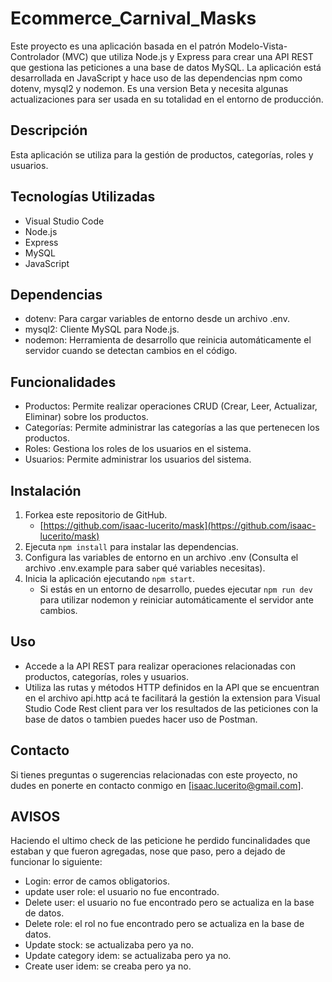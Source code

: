 # Ecommerce_Carnival_Masks

Este proyecto es una aplicación basada en el patrón Modelo-Vista-Controlador (MVC) que utiliza Node.js y Express para crear una API REST que gestiona las peticiones a una base de datos MySQL. La aplicación está desarrollada en JavaScript y hace uso de las dependencias npm como dotenv, mysql2 y nodemon. Es una version Beta y necesita algunas actualizaciones para ser usada en su totalidad en el entorno de producción.

## Descripción

Esta aplicación se utiliza para la gestión de productos, categorías, roles y usuarios.

## Tecnologías Utilizadas

- Visual Studio Code
- Node.js
- Express
- MySQL
- JavaScript

## Dependencias

- dotenv: Para cargar variables de entorno desde un archivo .env.
- mysql2: Cliente MySQL para Node.js.
- nodemon: Herramienta de desarrollo que reinicia automáticamente el servidor cuando se detectan cambios en el código.

## Funcionalidades

- Productos: Permite realizar operaciones CRUD (Crear, Leer, Actualizar, Eliminar) sobre los productos.
- Categorías: Permite administrar las categorías a las que pertenecen los productos.
- Roles: Gestiona los roles de los usuarios en el sistema.
- Usuarios: Permite administrar los usuarios del sistema.

## Instalación

1. Forkea este repositorio de GitHub.
   - [https://github.com/isaac-lucerito/mask](https://github.com/isaac-lucerito/mask)
2. Ejecuta `npm install` para instalar las dependencias.
3. Configura las variables de entorno en un archivo .env (Consulta el archivo .env.example para saber qué variables necesitas).
4. Inicia la aplicación ejecutando `npm start`.
   - Si estás en un entorno de desarrollo, puedes ejecutar `npm run dev` para utilizar nodemon y reiniciar automáticamente el servidor ante cambios.

## Uso

- Accede a la API REST para realizar operaciones relacionadas con productos, categorías, roles y usuarios.
- Utiliza las rutas y métodos HTTP definidos en la API que se encuentran en el archivo api.http acá te facilitará la gestión la extension para Visual Studio Code Rest client para ver los resultados de las peticiones con la base de datos o tambien puedes hacer uso de Postman.

## Contacto

Si tienes preguntas o sugerencias relacionadas con este proyecto, no dudes en ponerte en contacto conmigo en [isaac.lucerito@gmail.com].

## AVISOS

Haciendo el ultimo check de las peticione he perdido funcinalidades que estaban y que fueron agregadas, nose que paso, pero a dejado de funcionar lo siguiente:

- Login: error de camos obligatorios.
- update user role: el usuario no fue encontrado.
- Delete user: el usuario no fue encontrado pero se actualiza en la base de datos.
- Delete role: el rol no fue encontrado pero se actualiza en la base de datos.
- Update stock: se actualizaba pero ya no.
- Update category idem: se actualizaba pero ya no.
- Create user idem: se creaba pero ya no.
